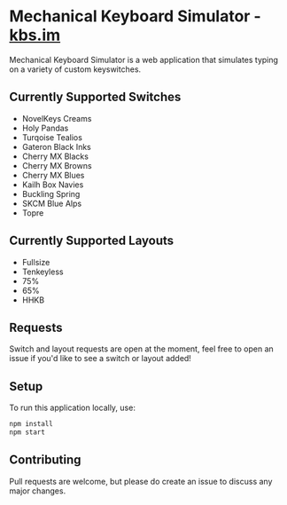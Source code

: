 # Mechanical Keyboard Simulator - [kbs.im](https://kbs.im)

Mechanical Keyboard Simulator is a web application that simulates typing on a variety of custom keyswitches.

## Currently Supported Switches
- NovelKeys Creams
- Holy Pandas
- Turqoise Tealios
- Gateron Black Inks
- Cherry MX Blacks
- Cherry MX Browns
- Cherry MX Blues
- Kailh Box Navies
- Buckling Spring
- SKCM Blue Alps
- Topre

## Currently Supported Layouts
- Fullsize
- Tenkeyless
- 75%
- 65%
- HHKB

## Requests
Switch and layout requests are open at the moment, feel free to open an issue if you'd like to see a switch or layout added!

## Setup
To run this application locally, use:

```bash
npm install
npm start
```

## Contributing
Pull requests are welcome, but please do create an issue to discuss any major changes.

